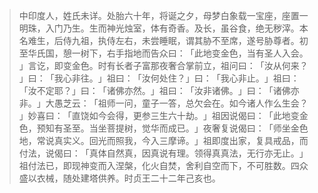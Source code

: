 > 中印度人，姓氏未详。处胎六十年，将诞之夕，母梦白象载一宝座，座置一明珠，入门乃生。生而神光烛室，体有奇香。及长，虽谷食，绝无秽滓。本名难生，后侍九祖，执侍左右，未尝睡眠，谓其胁不至席，遂号胁尊者。初至华氏国，憩一树下，右手指地而告众曰：​「此地变金色，当有圣人入会。​」言讫，即变金色。时有长者子富那夜奢合掌前立，祖问曰：​「汝从何来？​」曰：​「我心非往。​」祖曰：​「汝何处住？​」曰：​「我心非止。​」祖曰：​「汝不定耶？​」曰：​「诸佛亦然。​」祖曰：​「汝非诸佛。​」曰：​「诸佛亦非。​」大愚芝云：​「祖师一问，童子一答，总欠会在。如今诸人作么生会？​」妙喜曰：​「直饶如今会得，更参三生六十劫。​」祖因说偈曰：​「此地变金色，预知有圣至。当坐菩提树，觉华而成已。​」夜奢复说偈曰：​「师坐金色地，常说真实义。回光而照我，今入三摩谛。​」祖即度出家，复具戒品，而付法，说偈曰：​「真体自然真，因真说有理。领得真真法，无行亦无止。​」祖付法已，即现神变而入涅槃，化火自焚，舍利自空而下，不可胜数。四众盛以衣械，随处建塔供养。时贞王二十二年己亥也。



